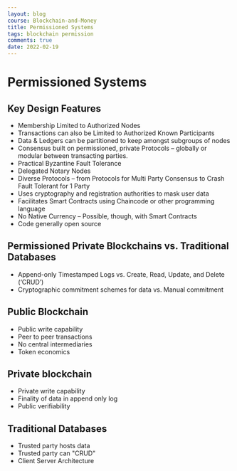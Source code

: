 ```yaml
---
layout: blog
course: Blockchain-and-Money
title: Permissioned Systems
tags: blockchain permission
comments: true
date: 2022-02-19
---
```


# Permissioned Systems

## Key Design Features
*   Membership Limited to Authorized Nodes
*   Transactions can also be Limited to Authorized Known Participants
*   Data & Ledgers can be partitioned to keep amongst subgroups of nodes
*   Consensus built on permissioned, private Protocols – globally or modular between transacting parties.
*   Practical Byzantine Fault Tolerance
*   Delegated Notary Nodes
*   Diverse Protocols – from Protocols for Multi Party Consensus to Crash Fault Tolerant for 1 Party
*   Uses cryptography and registration authorities to mask user data
*   Facilitates Smart Contracts using Chaincode or other programming language
*   No Native Currency – Possible, though, with Smart Contracts
*   Code generally open source

## Permissioned Private Blockchains vs. Traditional Databases
*   Append-only Timestamped Logs vs. Create, Read, Update, and Delete (‘CRUD’) 
*   Cryptographic commitment schemes for data vs. Manual commitment

## Public Blockchain
*   Public write capability
*   Peer to peer transactions
*   No central intermediaries
*   Token economics

## Private blockchain
*   Private write capability
*   Finality of data in append only log
*   Public verifiability

## Traditional Databases
*  Trusted party hosts data
*  Trusted party can "CRUD"
*  Client Server Architecture

